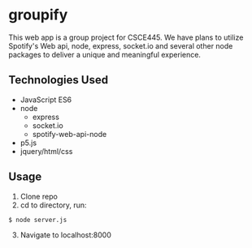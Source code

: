 # groupify
This web app is a group project for CSCE445. We have plans to utilize Spotify's Web api, node, express, socket.io and several other node packages to deliver a unique and meaningful experience.

## Technologies Used
* JavaScript ES6
* node
  * express
  * socket.io
  * spotify-web-api-node
* p5.js
* jquery/html/css

## Usage
1. Clone repo
2. cd to directory, run:
```
$ node server.js
```
3. Navigate to localhost:8000
